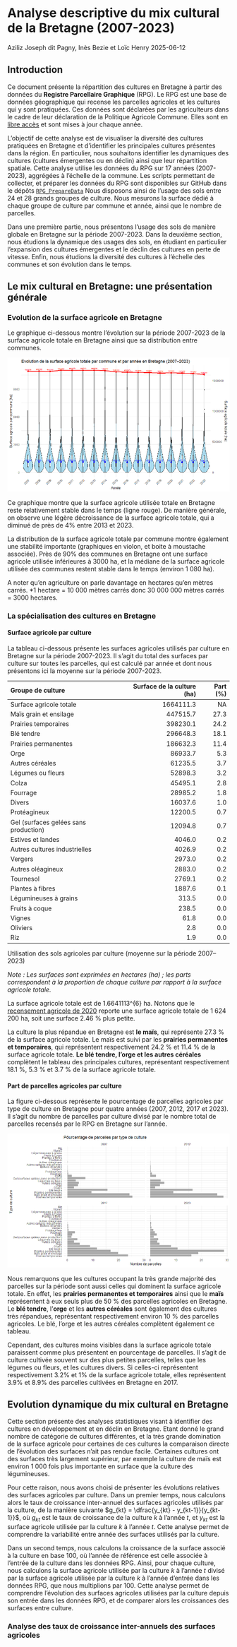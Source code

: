 Analyse descriptive du mix cultural de la Bretagne (2007-2023)
================
Aziliz Joseph dit Pagny, Inès Bezie et Loïc Henry
2025-06-12

## Introduction

Ce document présente la répartition des cultures en Bretagne à partir
des données du **Registre Parcellaire Graphique** (RPG). Le RPG est une
base de données géographique qui recense les parcelles agricoles et les
cultures qui y sont pratiquées. Ces données sont déclarées par les
agriculteurs dans le cadre de leur déclaration de la Politique Agricole
Commune. Elles sont en [libre accès](https://geoservices.ign.fr/rpg) et
sont mises à jour chaque année.

L’objectif de cette analyse est de visualiser la diversité des cultures
pratiquées en Bretagne et d’identifier les principales cultures
présentes dans la région. En particulier, nous souhaitons identifier les
dynamiques des cultures (cultures émergentes ou en déclin) ainsi que
leur répartition spatiale. Cette analyse utilise les données du RPG sur
17 années (2007-2023), aggrégées à l’échelle de la commune. Les scripts
permettant de collecter, et préparer les données du RPG sont disponibles
sur GitHub dans le dépôts
[`RPG_PrepareData`](https://github.com/loichy/RPG_PrepareData) Nous
disposons ainsi de l’usage des sols entre 24 et 28 grands groupes de
culture. Nous mesurons la surface dédié à chaque groupe de culture par
commune et année, ainsi que le nombre de parcelles.

Dans une première partie, nous présentons l’usage des sols de manière
globale en Bretagne sur la période 2007-2023. Dans la deuxième section,
nous étudions la dynamique des usages des sols, en étudiant en
particulier l’expansion des cultures émergentes et le déclin des
cultures en perte de vitesse. Enfin, nous étudions la diversité des
cultures à l’échelle des communes et son évolution dans le temps.

## Le mix cultural en Bretagne: une présentation générale

### Evolution de la surface agricole en Bretagne

Le graphique ci-dessous montre l’évolution sur la période 2007-2023 de
la surface agricole totale en Bretagne ainsi que sa distribution entre
communes.

![](RPG_AnalyzeData_R53_files/figure-gfm/violin_plot-1.png)<!-- -->

Ce graphique montre que la surface agricole utilisée totale en Bretagne
reste relativement stable dans le temps (ligne rouge). De manière
générale, on observe une légère décroissance de la surface agricole
totale, qui a diminué de près de 4% entre 2013 et 2023.

La distribution de la surface agricole totale par commune montre
également une stabilité importante (graphiques en violon, et boite à
moustache associée). Près de 90% des communes en Bretagne ont une
surface agricole utilisée inférieures à 3000 ha, et la médiane de la
surface agricole utilisée des communes restent stable dans le temps
(environ 1 080 ha).

A noter qu’en agriculture on parle davantage en hectares qu’en mètres
carrés. \*1 hectare = 10 000 mètres carrés donc 30 000 000 mètres carrés
= 3000 hectares.

### La spécialisation des cultures en Bretagne

#### Surface agricole par culture

La tableau ci-dessous présente les surfaces agricoles utilisés par
culture en Bretagne sur la période 2007-2023. Il s’agit du total des
surfaces par culture sur toutes les parcelles, qui est calculé par année
et dont nous présentons ici la moyenne sur la période 2007-2023.

| Groupe de culture                     | Surface de la culture (ha) | Part (%) |
|:--------------------------------------|---------------------------:|---------:|
| Surface agricole totale               |                  1664111.3 |       NA |
| Maïs grain et ensilage                |                   447515.7 |     27.3 |
| Prairies temporaires                  |                   398230.1 |     24.2 |
| Blé tendre                            |                   296648.3 |     18.1 |
| Prairies permanentes                  |                   186632.3 |     11.4 |
| Orge                                  |                    86933.7 |      5.3 |
| Autres céréales                       |                    61235.5 |      3.7 |
| Légumes ou fleurs                     |                    52898.3 |      3.2 |
| Colza                                 |                    45495.1 |      2.8 |
| Fourrage                              |                    28985.2 |      1.8 |
| Divers                                |                    16037.6 |      1.0 |
| Protéagineux                          |                    12200.5 |      0.7 |
| Gel (surfaces gelées sans production) |                    12094.8 |      0.7 |
| Estives et landes                     |                     4046.0 |      0.2 |
| Autres cultures industrielles         |                     4026.9 |      0.2 |
| Vergers                               |                     2973.0 |      0.2 |
| Autres oléagineux                     |                     2883.0 |      0.2 |
| Tournesol                             |                     2769.1 |      0.2 |
| Plantes à fibres                      |                     1887.6 |      0.1 |
| Légumineuses à grains                 |                      313.5 |      0.0 |
| Fruits à coque                        |                      238.5 |      0.0 |
| Vignes                                |                       61.8 |      0.0 |
| Oliviers                              |                        2.8 |      0.0 |
| Riz                                   |                        1.9 |      0.0 |

Utilisation des sols agricoles par culture (moyenne sur la période
2007–2023)

*Note : Les surfaces sont exprimées en hectares (ha) ; les parts
correspondent à la proportion de chaque culture par rapport à la surface
agricole totale.*

La surface agricole totale est de 1.6641113^{6} ha. Notons que le
[recensement agricole de
2020](https://draaf.bretagne.agriculture.gouv.fr/agreste-etudes-no4-2021-recensement-agricole-2020-la-bretagne-perd-un-quart-de-a2611.html)
reporte une surface agricole totale de 1 624 200 ha, soit une surface
2.46 % plus petite.

La culture la plus répandue en Bretagne est **le maïs**, qui représente
27.3 % de la surface agricole totale. Le maïs est suivi par les
**prairies permanentes et temporaires**, qui représentent respectivement
24.2 % et 11.4 % de la surface agricole totale. **Le blé tendre, l’orge
et les autres céréales** complètent le tableau des principales cultures,
représentant respectivement 18.1 %, 5.3 % et 3.7 % de la surface
agricole totale.

#### Part de parcelles agricoles par culture

La figure ci-dessous représente le pourcentage de parcelles agricoles
par type de culture en Bretagne pour quatre années (2007, 2012, 2017 et
2023). Il s’agit du nombre de parcelles par culture divisé par le nombre
total de parcelles recensés par le RPG en Bretagne sur l’année.

![](RPG_AnalyzeData_R53_files/figure-gfm/nb-parcels-plot-1.png)<!-- -->

Nous remarquons que les cultures occupant la très grande majorité des
parcelles sur la période sont aussi celles qui dominent la surface
agricole totale. En effet, les **prairies permanentes et temporaires**
ainsi que le **maïs** représentent à eux seuls plus de 50 % des
parcelles agricoles en Bretagne. Le **blé tendre**, l’**orge** et les
**autres céréales** sont également des cultures très répandues,
représentant respectivement environ 10 % des parcelles agricoles. Le
blé, l’orge et les autres céréales complètent également ce tableau.

Cependant, des cultures moins visibles dans la surface agricole totale
paraissent comme plus présentent en pourcentage de parcelles. Il s’agit
de culture cultivée souvent sur des plus petites parcelles, telles que
les légumes ou fleurs, et les cultures divers. Si celles-ci représentent
respectivement 3.2% et 1% de la surface agricole totale, elles
représentent 3.9% et 8.9% des parcelles cultivées en Bretagne en 2017.

## Evolution dynamique du mix cultural en Bretagne

Cette section présente des analyses statistiques visant à identifier des
cultures en développement et en déclin en Bretagne. Etant donné le grand
nombre de catégorie de cultures différentes, et la très grande
domination de la surface agricole pour certaines de ces cultures la
comparaison directe de l’évolution des surfaces n’ait pas rendue facile.
Certaines cultures ont des surfaces très largement supérieur, par
exemple la culture de maïs est environ 1 000 fois plus importante en
surface que la culture des légumineuses.

Pour cette raison, nous avons choisi de présenter les évolutions
relatives des surfaces agricoles par culture. Dans un premier temps,
nous calculons alors le taux de croissance inter-annuel des surfaces
agricoles utilisés par la culture, de la manière suivante
$g_{kt} = \dfrac{y_{kt} - y_{kt-1}}{y_{kt-1}}$, où $g_{kt}$ est le taux
de croissance de la culture $k$ à l’année $t$, et $y_{kt}$ est la
surface agricole utilisée par la culture $k$ à l’année $t$. Cette
analyse permet de comprendre la variabilité entre année des surfaces
utilisés par la culture.

Dans un second temps, nous calculons la croissance de la surface associé
à la culture en base 100, où l’année de référence est celle associée à
l’entrée de la culture dans les données RPG. Ainsi, pour chaque culture,
nous calculons la surface agricole utilisée par la culture $k$ à l’année
$t$ divisé par la surface agricole utilisée par la culture $k$ à l’année
d’entrée dans les données RPG, que nous multiplions par 100. Cette
analyse permet de comprendre l’évolution des surfaces agricoles
utilisées par la culture depuis son entrée dans les données RPG, et de
comparer alors les croissances des surfaces entre culture.

### Analyse des taux de croissance inter-annuels des surfaces agricoles
